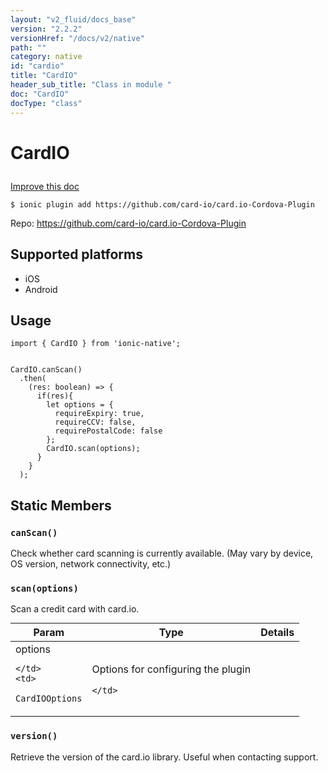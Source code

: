 ```yaml
---
layout: "v2_fluid/docs_base"
version: "2.2.2"
versionHref: "/docs/v2/native"
path: ""
category: native
id: "cardio"
title: "CardIO"
header_sub_title: "Class in module "
doc: "CardIO"
docType: "class"
---
```








<h1 class="api-title">
  
  CardIO
  

  

  

</h1>

<a class="improve-v2-docs" href="http://github.com/driftyco/ionic-native/edit/master/src/plugins/card-io.ts#L0">
  Improve this doc
</a>



<!-- decorators -->


<pre><code>$ ionic plugin add https://github.com/card-io/card.io-Cordova-Plugin</code></pre>
<p>Repo:
  <a href="https://github.com/card-io/card.io-Cordova-Plugin">
    https://github.com/card-io/card.io-Cordova-Plugin
  </a>
</p>

<!-- description -->



<!-- @platforms tag -->
<h2>Supported platforms</h2>

<ul>
  <li>iOS</li><li>Android</li>
</ul>

<!-- @platforms tag end -->


<!-- @usage tag -->

<h2>Usage</h2>

<pre><code>import { CardIO } from &#39;ionic-native&#39;;


CardIO.canScan()
  .then(
    (res: boolean) =&gt; {
      if(res){
        let options = {
          requireExpiry: true,
          requireCCV: false,
          requirePostalCode: false
        };
        CardIO.scan(options);
      }
    }
  );
</code></pre>




<!-- @property tags -->


<h2>Static Members</h2>

<div id="canScan"></div>
<h3><code>canScan()</code>
  
</h3>


Check whether card scanning is currently available. (May vary by
device, OS version, network connectivity, etc.)










<div id="scan"></div>
<h3><code>scan(options)</code>
  
</h3>


Scan a credit card with card.io.


<table class="table param-table" style="margin:0;">
  <thead>
  <tr>
    <th>Param</th>
    <th>Type</th>
    <th>Details</th>
  </tr>
  </thead>
  <tbody>
  
  <tr>
    <td>
      options
      
      
    </td>
    <td>
      
<code>CardIOOptions</code>
    </td>
    <td>
      <p>Options for configuring the plugin</p>

      
    </td>
  </tr>
  
  </tbody>
</table>







<div id="version"></div>
<h3><code>version()</code>
  
</h3>


Retrieve the version of the card.io library. Useful when contacting support.











<!-- methods on the class -->



<!-- other classes -->

<!-- end other classes -->

<!-- interfaces -->

<!-- end interfaces -->

<!-- related link --><!-- end content block -->


<!-- end body block -->

